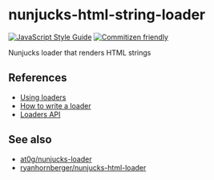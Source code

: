 # nunjucks-html-string-loader

[![JavaScript Style Guide][standard_badge]][standard] [![Commitizen friendly][commitizen_badge]][commitizen]

Nunjucks loader that renders HTML strings

## References

- [Using loaders][loaders_usage]
- [How to write a loader][loaders_guide]
- [Loaders API][loaders_api]

## See also

- [at0g/nunjucks-loader][nunjucks_loader]
- [ryanhornberger/nunjucks-html-loader][nunjucks_html_loader]

[commitizen]: http://commitizen.github.io/cz-cli/
[commitizen_badge]: https://img.shields.io/badge/commitizen-friendly-brightgreen.svg
[standard]: http://standardjs.com/
[standard_badge]: https://img.shields.io/badge/code_style-standard-brightgreen.svg

[loaders_usage]: https://webpack.github.io/docs/using-loaders.html
[loaders_guide]: https://webpack.github.io/docs/how-to-write-a-loader.html
[loaders_api]: https://webpack.github.io/docs/loaders.html

[nunjucks_loader]: https://github.com/at0g/nunjucks-loader
[nunjucks_html_loader]: https://github.com/ryanhornberger/nunjucks-html-loader

